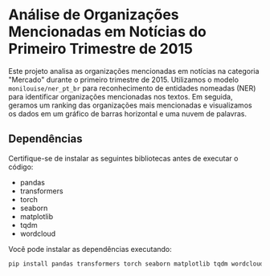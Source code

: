# Análise de Organizações Mencionadas em Notícias do Primeiro Trimestre de 2015

Este projeto analisa as organizações mencionadas em notícias na categoria "Mercado" durante o primeiro trimestre de 2015. Utilizamos o modelo `monilouise/ner_pt_br` para reconhecimento de entidades nomeadas (NER) para identificar organizações mencionadas nos textos. Em seguida, geramos um ranking das organizações mais mencionadas e visualizamos os dados em um gráfico de barras horizontal e uma nuvem de palavras.

## Dependências

Certifique-se de instalar as seguintes bibliotecas antes de executar o código:

- pandas
- transformers
- torch
- seaborn
- matplotlib
- tqdm
- wordcloud

Você pode instalar as dependências executando:
```bash
pip install pandas transformers torch seaborn matplotlib tqdm wordcloud
